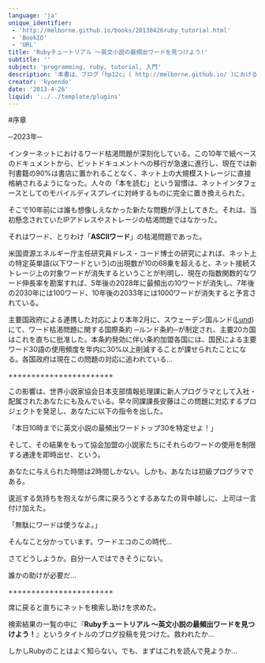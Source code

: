 ```yaml
---
language: 'ja'
unique_identifier:
 - 'http://melborne.github.io/books/20130426ruby_tutorial.html'
 - 'BookID'
 - 'URL'
title: 'Rubyチュートリアル ～英文小説の最頻出ワードを見つけよう!'
subtitle: ''
subject: 'programming, ruby, tutorial, 入門'
description: '本書は、ブログ「hp12c」( http://melborne.github.io/ )における「Rubyチュートリアル ～英文小説の最頻出ワードを見つけよう!」の電子書籍版です。'
creator: 'kyoendo'
date: '2013-4-26'
liquid: '../../template/plugins'
---
```


#序章

─2023年─


インターネットにおけるワード枯渇問題が深刻化している。この10年で紙ベースのドキュメントから、ビットドキュメントへの移行が急速に進行し、現在では新刊書籍の90%は書店に置かれることなく、ネット上の大規模ストレージに直接格納されるようになった。人々の「本を読む」という習慣は、ネットインタフェースとしてのモバイルディスプレイに対峙するものに完全に置き換えられた。

そこで10年前には誰も想像しえなかった新たな問題が浮上してきた。それは、当初懸念されていたIPアドレスやストレージの枯渇問題ではなかった。

それはワード、とりわけ「**ASCIIワード**」の枯渇問題であった。

米国資源エネルギー庁主任研究員ドレス・コード博士の研究によれば、ネット上の特定英単語(以下ワードという)の出現数が10の68乗を超えると、ネット接続ストレージ上の対象ワードが消失するということが判明し、現在の指数関数的なワード伸長率を勘案すれば、5年後の2028年に最頻出の10ワードが消失し、7年後の2030年には100ワード、10年後の2033年には1000ワードが消失すると予言されている。

主要国政府による連携した対応により本年2月に、スウェーデン国ルンド([Lund](http://www.lund.se/default____141.aspx))にて、ワード枯渇問題に関する国際条約 ─ルンド条約─が制定され、主要20カ国はこれを直ちに批准した。本条約発効に伴い条約加盟各国には、国民による主要ワード30語の使用頻度を年内に30%以上削減することが課せられたことになる。各国政府は現在この問題の対応に追われている...

+++++++++++++++++++++++

この影響は、世界小説家協会日本支部情報処理課に新人プログラマとして入社・配属されたあなたにも及んでいる。早々同課課長安藤はこの問題に対応するプロジェクトを発足し、あなたに以下の指令を出した。

「本日10時までに英文小説の最頻出ワードトップ30を特定せよ！」

そして、その結果をもって協会加盟の小説家たちにそれらのワードの使用を制限する通達を即時出せ、という。

あなたに与えられた時間は2時間しかない。しかも、あなたは初級プログラマである。

逡巡する気持ちを抱えながら席に戻ろうとするあなたの背中越しに、上司は一言付け加えた。

「無駄にワードは使うなよ。」

そんなこと分かっています。ワードエコのこの時代...

さてどうしようか。自分一人ではできそうにない。

誰かの助けが必要だ...

+++++++++++++++++++++++

席に戻ると直ちにネットを検索し助けを求めた。

検索結果の一覧の中に『**Rubyチュートリアル ～英文小説の最頻出ワードを見つけよう！**』というタイトルのブログ投稿を見つけた。救われたか...

しかしRubyのことはよく知らない。でも、まずはこれを読んで見ようか...

